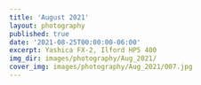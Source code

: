 ```yaml
---
title: 'August 2021'
layout: photography
published: true
date: '2021-08-25T00:00:00-06:00'
excerpt: Yashica FX-2, Ilford HP5 400
img_dir: images/photography/Aug_2021/
cover_img: images/photography/Aug_2021/007.jpg
---
```

